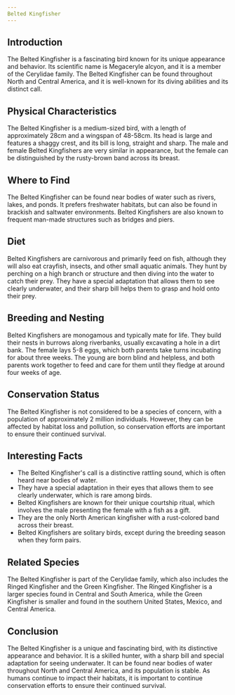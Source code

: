 ```yaml
---
Belted Kingfisher
---
```


## Introduction

The Belted Kingfisher is a fascinating bird known for its unique appearance and behavior. Its scientific name is Megaceryle alcyon, and it is a member of the Cerylidae family. The Belted Kingfisher can be found throughout North and Central America, and it is well-known for its diving abilities and its distinct call.

## Physical Characteristics

The Belted Kingfisher is a medium-sized bird, with a length of approximately 28cm and a wingspan of 48-58cm. Its head is large and features a shaggy crest, and its bill is long, straight and sharp. The male and female Belted Kingfishers are very similar in appearance, but the female can be distinguished by the rusty-brown band across its breast.

## Where to Find

The Belted Kingfisher can be found near bodies of water such as rivers, lakes, and ponds. It prefers freshwater habitats, but can also be found in brackish and saltwater environments. Belted Kingfishers are also known to frequent man-made structures such as bridges and piers.

## Diet

Belted Kingfishers are carnivorous and primarily feed on fish, although they will also eat crayfish, insects, and other small aquatic animals. They hunt by perching on a high branch or structure and then diving into the water to catch their prey. They have a special adaptation that allows them to see clearly underwater, and their sharp bill helps them to grasp and hold onto their prey.

## Breeding and Nesting

Belted Kingfishers are monogamous and typically mate for life. They build their nests in burrows along riverbanks, usually excavating a hole in a dirt bank. The female lays 5-8 eggs, which both parents take turns incubating for about three weeks. The young are born blind and helpless, and both parents work together to feed and care for them until they fledge at around four weeks of age.

## Conservation Status

The Belted Kingfisher is not considered to be a species of concern, with a population of approximately 2 million individuals. However, they can be affected by habitat loss and pollution, so conservation efforts are important to ensure their continued survival.

## Interesting Facts

-   The Belted Kingfisher's call is a distinctive rattling sound, which is often heard near bodies of water.
-   They have a special adaptation in their eyes that allows them to see clearly underwater, which is rare among birds.
-   Belted Kingfishers are known for their unique courtship ritual, which involves the male presenting the female with a fish as a gift.
-   They are the only North American kingfisher with a rust-colored band across their breast.
-   Belted Kingfishers are solitary birds, except during the breeding season when they form pairs.

## Related Species

The Belted Kingfisher is part of the Cerylidae family, which also includes the Ringed Kingfisher and the Green Kingfisher. The Ringed Kingfisher is a larger species found in Central and South America, while the Green Kingfisher is smaller and found in the southern United States, Mexico, and Central America.

## Conclusion

The Belted Kingfisher is a unique and fascinating bird, with its distinctive appearance and behavior. It is a skilled hunter, with a sharp bill and special adaptation for seeing underwater. It can be found near bodies of water throughout North and Central America, and its population is stable. As humans continue to impact their habitats, it is important to continue conservation efforts to ensure their continued survival.

